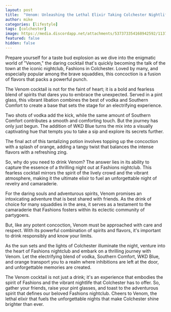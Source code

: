 ```yaml
---
layout: post
title:  "Venom: Unleashing the Lethal Elixir Taking Colchester Nightlife by Storm"
author: mike
categories: [lifestyle]
tags: [colchester]
image: https://media.discordapp.net/attachments/537373354168942592/1137524695483306035/IMG20230624024730.jpg
featured: false
hidden: false
---
```


Prepare yourself for a taste bud explosion as we dive into the enigmatic world of "Venom," the daring cocktail that's quickly becoming the talk of the town at the iconic nightclub, Fashions in Colchester. Loved by many, and especially popular among the brave squaddies, this concoction is a fusion of flavors that packs a powerful punch.

The Venom cocktail is not for the faint of heart; it is a bold and fearless blend of spirits that dares you to embrace the unexpected. Served in a pint glass, this vibrant libation combines the best of vodka and Southern Comfort to create a base that sets the stage for an electrifying experience.

Two shots of vodka add the kick, while the same amount of Southern Comfort contributes a smooth and comforting touch. But the journey has only just begun. The addition of WKD Blue turns the mix into a visually captivating hue that tempts you to take a sip and explore its secrets further.

The final act of this tantalizing potion involves topping up the concoction with a splash of orange, adding a tangy twist that balances the intense flavors with a refreshing zing.

So, why do you need to drink Venom? The answer lies in its ability to capture the essence of a thrilling night out at Fashions nightclub. This fearless cocktail mirrors the spirit of the lively crowd and the vibrant atmosphere, making it the ultimate elixir to fuel an unforgettable night of revelry and camaraderie.

For the daring souls and adventurous spirits, Venom promises an intoxicating adventure that is best shared with friends. As the drink of choice for many squaddies in the area, it serves as a testament to the camaraderie that Fashions fosters within its eclectic community of partygoers.

But, like any potent concoction, Venom must be approached with care and respect. With its powerful combination of spirits and flavors, it's important to drink responsibly and know your limits.

As the sun sets and the lights of Colchester illuminate the night, venture into the heart of Fashions nightclub and embark on a thrilling journey with Venom. Let the electrifying blend of vodka, Southern Comfort, WKD Blue, and orange transport you to a realm where inhibitions are left at the door, and unforgettable memories are created.

The Venom cocktail is not just a drink; it's an experience that embodies the spirit of Fashions and the vibrant nightlife that Colchester has to offer. So, gather your friends, raise your pint glasses, and toast to the adventurous spirit that defines our beloved Fashions nightclub. Cheers to Venom, the lethal elixir that fuels the unforgettable nights that make Colchester shine brighter than ever.
